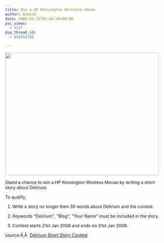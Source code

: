 ```yaml
---
title: Win a HP Kensington Wireless mouse
author: Danesh
date: 2008-01-25T02:44:26+00:00
pvc_views:
  - 3147
dsq_thread_id:
  - 894558708

---
```

<img loading="lazy" src="http://farm3.static.flickr.com/2189/2198827963_01a0ae7b8c.jpg?v=1200571332" height="400" width="500" />

Stand a chance to win a HP Kensington Wireless Mouse by writing a short story about Delirium.

To qualify,

1. Write a story no longer then 30 words about Delirium and the contest.

2. Keywords "Delirium", "Blog", "Your Name" must be included in the story.

3. Contest starts 21st Jan 2008 and ends on 31st Jan 2008.

source:Ã‚Â  [Delirium Short Story Contest][1]

 [1]: http://www.abinesh.com/delirium/posts/delirium-short-story-contest/